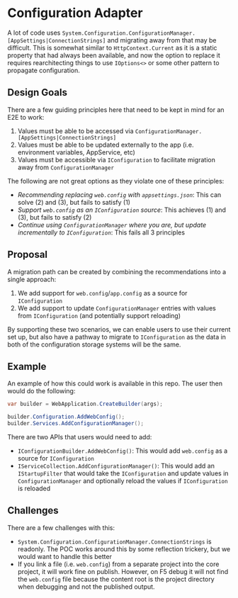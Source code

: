 # Configuration Adapter

A lot of code uses `System.Configuration.ConfigurationManager.[AppSettings|ConnectionStrings]` and migrating away from that may be difficult. This is somewhat similar to `HttpContext.Current` as it is a static property that had always been available, and now the option to replace it requires rearchitecting things to use `IOptions<>` or some other pattern to propagate configuration.

## Design Goals

There are a few guiding principles here that need to be kept in mind for an E2E to work:

1. Values must be able to be accessed via `ConfigurationManager.[AppSettings|ConnectionStrings]`
2. Values must be able to be updated externally to the app (i.e. environment variables, AppService, etc)
3. Values must be accessible via `IConfiguration` to facilitate migration away from `ConfigurationManager`

The following are not great options as they violate one of these principles:

- *Recommending replacing `web.config` with `appsettings.json`*: This can solve (2) and (3), but fails to satisfy (1)
- *Support `web.config` as an `IConfiguration` source*: This achieves (1) and (3), but fails to satisfy (2)
- *Continue using `ConfigurationManager` where you are, but update incrementally to `IConfiguration`*: This fails all 3 principles

## Proposal

A migration path can be created by combining the recommendations into a single approach:

1. We add support for `web.config`/`app.config` as a source for `IConfiguration`
1. We add support to update `ConfigurationManager` entries with values from `IConfiguration` (and potentially support reloading)

By supporting these two scenarios, we can enable users to use their current set up, but also have a pathway to migrate to `IConfiguration` as the data in both of the configuration storage systems will be the same.

## Example

An example of how this could work is available in this repo. The user then would do the following:

```csharp
var builder = WebApplication.CreateBuilder(args);

builder.Configuration.AddWebConfig();
builder.Services.AddConfigurationManager();
```

There are two APIs that users would need to add:

- `IConfigurationBuilder.AddWebConfig()`: This would add `web.config` as a source for `IConfiguration`
- `IServiceCollection.AddConfigurationManager()`: This would add an `IStartupFilter` that would take the `IConfiguration` and update values in `ConfigurationManager` and optionally reload the values if `IConfiguration` is reloaded

## Challenges

There are a few challenges with this:

- `System.Configuration.ConfigurationManager.ConnectionStrings` is readonly. The POC works around this by some reflection trickery, but we would want to handle this better
- If you link a file (i.e. `web.config`) from a separate project into the core project, it will work fine on publish. However, on F5 debug it will not find the `web.config` file because the content root is the project directory when debugging and not the published output.
